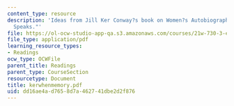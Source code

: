 ```yaml
---
content_type: resource
description: 'Ideas from Jill Ker Conway?s book on Women?s Autobiography: "When Memory
  Speaks."'
file: https://ol-ocw-studio-app-qa.s3.amazonaws.com/courses/21w-730-3-expository-writing-autobiography-theory-and-practice-spring-2001/dd16ae4ad7658d7a462741dbe2d2f876_kerwhenmemory.pdf
file_type: application/pdf
learning_resource_types:
- Readings
ocw_type: OCWFile
parent_title: Readings
parent_type: CourseSection
resourcetype: Document
title: kerwhenmemory.pdf
uid: dd16ae4a-d765-8d7a-4627-41dbe2d2f876
---
```

